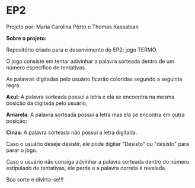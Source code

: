 # EP2
Projeto por: Maria Carolina Pôrto e Thomas Kassabian

**Sobre o projeto:**

Repositório criado para o desenvimento do EP2: jogo TERMO.


O jogo consiste em tentar adivinhar a palavra sorteada dentro de um número específico de tentativas. 

As palavras digitadas pelo usuário ficarão coloridas segundo a seguinte regra:

**Azul**: A palavra sorteada possui a letra e ela se encoontra na mesma posição da digitada pelo usuário;
  
 **Amarela**: A palavra sorteada possui a letra mas ela se encontra em outra posição;
  
 **Cinza**: A palavra sorteada não possui a letra digitada.
 

Caso o usuário deseje desistir, ele pode digitar "Desisto" ou "desisto" para parar o jogo.

Caso o usuário não consiga advinhar a palavra sorteada dentro do número estipulado de tentativas, ele perde e a palavra correta é revelada.


Boa sorte e divirta-se!!! 


